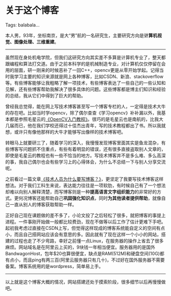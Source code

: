 ﻿# 关于这个博客

Tags: balabala...

本人男，93年，坐标南京，是大“男”航的一名研究生，主要研究方向是**计算机视觉、图像处理、三维重建**。

------------
虽然现在身处机电学院，但我们这研究方向其实差不多算是计算机专业了，整天都跟编程和算法打交道。由于之前本科学的是机械制造专业，对计算机仅仅停留在会用的层面，研一刚来的时候恶补了一回C++，opencv更是从零开始学起。记得当时我学习主要的知识来源就是网上各种博客，比如CSDN、新浪、stackoverflow等。有些博客能够让我粗略了解一项技术，有些博客表达了一些自己的一些认知和见解，还有些博客帮助我解决了很多具体的问题。这些博客都是博主们知识和经验的总结，我从它们中得到了巨大的帮助。

曾经我总觉得，能在网上写技术博客甚至写一个博客专栏的人，一定得是技术大牛的存在吧。比如当时学opencv，除了偶尔查查《学习opencv》补补漏以外，我基本都是参照毛星云的[《OpenCV入门教程》](http://blog.csdn.net/zhmxy555/article/category/1923021 "OpenCV入门教程")。很巧的是毛星云也是南航的，比我大几届而已，他在我们学校还得过十佳杰出青年，写的技术教程都出了书。所以我就想，或许只有像他那样的大牛才能够写出像样的技术博客吧。

转眼马上就要研三了，随着学习的深入，我慢慢发现博客里面其实是鱼龙混杂，有些博客写问题抓不住重点，有些有着明显的错误，还有很多直接盗取别人文章的，即使是毛星云的教程也有一些不恰当的地方。写技术博客并不是多么难、多么高深的事，我自己偶尔也会有些学习上的心得体会，为什么不总结一下与别人分享交流呢。

之前看过一篇文章[《技术人员为什么要写博客？》](http://www.cnblogs.com/zery/p/3343893.html "技术人员为什么要写博客？")，更坚定了我要写技术博客这样想法。对于我们工科生来说，表达能力往往是一项软肋，有时候自己有了一个想法却难以向别人解释清楚，而写博客则是一种**提高语言文字组织能力**的非常好的方式。更何况博客还能帮助自己**巩固强化知识点**，同时**为其他读者提供帮助**，就像自己一直从别人的博客获取帮助一样。

正好自己现在课题做的差不多了，小论文投了之后轻松了很多，就把博客的事提上进程。一件事刚开始做一般都比较费劲，现在不做等以后工作了估计更难下手吧。起初我考虑过直接在CSDN上写，但觉得这样现成的博客系统能自定义的空间有点小，而且自己搭网站应该会有意思的多。因此就有了现在这样一个小小的网站，搭建的过程也走了不少弯路，幸好之前懂一点Linux，在服务器的操作上省去了很多麻烦。网站域名是在阿里云上买的，9块钱一年相当便宜。服务器用的是国外BandwagonHost，包年$20也算很便宜，缺点是RAM(512M)和硬盘空间(10G)都有点小，而且ping有两三百(阿里云服务器只有几十)，不过好在国外服务器不需要备案。博客系统用的是wordpress，简单易上手。

--------------
以上就是这个博客大概的情况，网站搭建还处于摸索阶段，很多细节以后再慢慢做吧。




